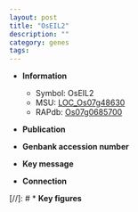```yaml
---
layout: post
title: "OsEIL2"
description: ""
category: genes
tags: 
---
```


* **Information**  
    + Symbol: OsEIL2  
    + MSU: [LOC_Os07g48630](http://rice.uga.edu/cgi-bin/ORF_infopage.cgi?orf=LOC_Os07g48630)  
    + RAPdb: [Os07g0685700](http://rapdb.dna.affrc.go.jp/viewer/gbrowse_details/irgsp1?name=Os07g0685700)  

* **Publication**  

* **Genbank accession number**  

* **Key message**  

* **Connection**  

[//]: # * **Key figures**  


